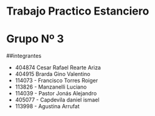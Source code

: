 # Trabajo Practico Estanciero 
# Grupo Nº 3

##integrantes
- 404874 Cesar Rafael Rearte Ariza
- 404915 Brarda Gino Valentino
- 114073 - Francisco Torres Roiger
- 113826 - Manzanelli Luciano
- 114039 - Pastor Jonás Alejandro
- 405077 - Capdevila daniel ismael
- 113998 -  Agustina Arrufat
